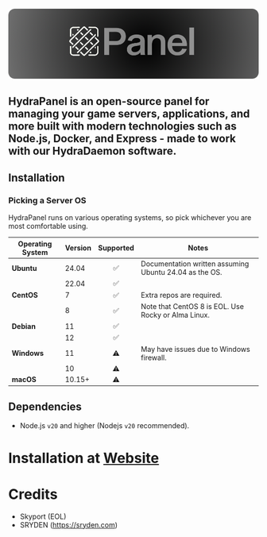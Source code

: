 <p align="center">
    <img src="https://raw.githubusercontent.com/HydraLabs-beta/sedar/main/hydrapanel2.png" alt="HydraPanel Logo">
</p>
<h2> HydraPanel is an open-source panel for managing your game servers, applications, and more built with modern technologies such as Node.js, Docker, and Express - made to work with our HydraDaemon software.</h2>

## Installation
### Picking a Server OS

HydraPanel runs on various operating systems, so pick whichever you are most comfortable using.

| Operating System | Version |     Supported      | Notes                                                       |
|------------------|---------|:------------------:|-------------------------------------------------------------|
| **Ubuntu**       | 24.04   | ✅ | Documentation written assuming Ubuntu 24.04 as the OS. |
|                  | 22.04   | ✅ |                                                             |
| **CentOS**       | 7       | ✅ | Extra repos are required.                                   |
|                  | 8       | ✅ | Note that CentOS 8 is EOL. Use Rocky or Alma Linux.         |
| **Debian**       | 11      | ✅ |                                                             |
|                  | 12      | ✅ |                                                             |
| **Windows**      | 11      | ⚠️ | May have issues due to Windows firewall.                   |
|                  | 10      | ⚠️ |                                                             |
| **macOS**        | 10.15+  | ⚠️ |                                                             |

## Dependencies

* Node.js `v20` and higher (Nodejs `v20` recommended).

# Installation at [Website](https://hydra.hydrenllc.us.kg)
# Credits
- Skyport (EOL)
- SRYDEN (https://sryden.com)
